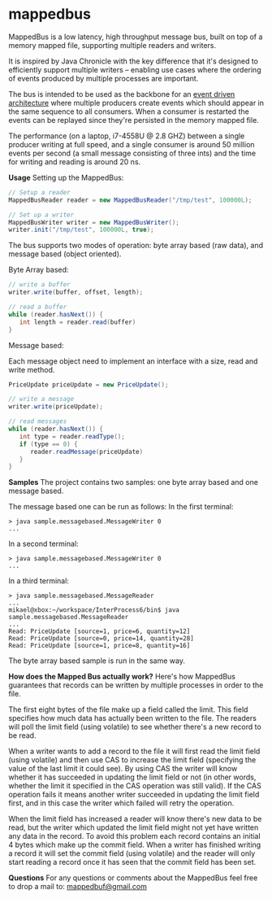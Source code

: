 # mappedbus
MappedBus is a low latency, high throughput message bus, built on top of a memory mapped file, supporting multiple readers and writers.

It is inspired by Java Chronicle  with the key difference that it's designed to efficiently support multiple writers – enabling use cases where the ordering of events produced by multiple processes are important.

The bus is intended to be used as the backbone for an [event driven architecture](http://www.reactivemanifesto.com) where multiple producers create events which should appear in the same sequence to all consumers. When a consumer is restarted the events can be replayed since they're persisted in the memory mapped file.

The performance (on a laptop, i7-4558U @ 2.8 GHZ) between a single producer writing at full speed, and a single consumer is around 50 million events per second (a small message consisting of three ints) and the time for writing and reading is around 20 ns.

**Usage**
Setting up the MappedBus:
```java
// Setup a reader
MappedBusReader reader = new MappedBusReader("/tmp/test", 100000L);

// Set up a writer
MappedBusWriter writer = new MappedBusWriter();
writer.init("/tmp/test", 100000L, true);
```

The bus supports two modes of operation: byte array based (raw data), and message based (object oriented).

Byte Array based:
```java
// write a buffer
writer.write(buffer, offset, length);

// read a buffer
while (reader.hasNext()) {
   int length = reader.read(buffer)
}
```

Message based:

Each message object need to implement an interface with a size, read and write method.

```java
PriceUpdate priceUpdate = new PriceUpdate();

// write a message
writer.write(priceUpdate);

// read messages
while (reader.hasNext()) {
   int type = reader.readType();
   if (type == 0) {
      reader.readMessage(priceUpdate)
   }
}
```

**Samples**
The project contains two samples: one byte array based and one message based.

The message based one can be run as follows:
In the first terminal:
```
> java sample.messagebased.MessageWriter 0
...
```

In a second terminal:
```
> java sample.messagebased.MessageWriter 0
...
```

In a third terminal:
```
> java sample.messagebased.MessageReader
...
mikael@xbox:~/workspace/InterProcess6/bin$ java sample.messagebased.MessageReader
...
Read: PriceUpdate [source=1, price=6, quantity=12]
Read: PriceUpdate [source=0, price=14, quantity=28]
Read: PriceUpdate [source=1, price=8, quantity=16]
```

The byte array based sample is run in the same way.

**How does the Mapped Bus actually work?**
Here's how MappedBus guarantees that records can be written by multiple processes in order to the file.

The first eight bytes of the file make up a field called the limit. This field specifies how much data has actually been written to the file. The readers will poll the limit field (using volatile) to see whether there's a new record to be read.

When a writer wants to add a record to the file it will first read the limit field (using volatile) and then use CAS to increase the limit field (specifying the value of the last limit it could see). By using CAS the writer will know whether it has succeeded in updating the limit field or not (in other words, whether the limit it specified in the CAS operation was still valid). If the CAS operation fails it means another writer succeeded in updating the limit field first, and in this case the writer which failed will retry the operation.

When the limit field has increased a reader will know there's new data to be read, but the writer which updated the limit field might not yet have written any data in the record. To avoid this problem each record contains an initial 4 bytes which make up the commit field. When a writer has finished writing a record it will set the commit field (using volatile) and the reader will only start reading a record once it has seen that the commit field has been set.

**Questions**
For any questions or comments about the MappedBus feel free to drop a mail to: mappedbuf@gmail.com
